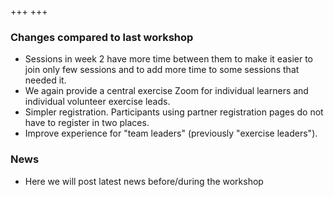 +++
+++

### Changes compared to last workshop

- Sessions in week 2 have more time between them to make it easier to join only few
  sessions and to add more time to some sessions that needed it.
- We again provide a central exercise Zoom for individual learners and individual
  volunteer exercise leads.
- Simpler registration. Participants using partner registration pages do not
  have to register in two places.
- Improve experience for "team leaders" (previously "exercise leaders").


### News

- Here we will post latest news before/during the workshop
